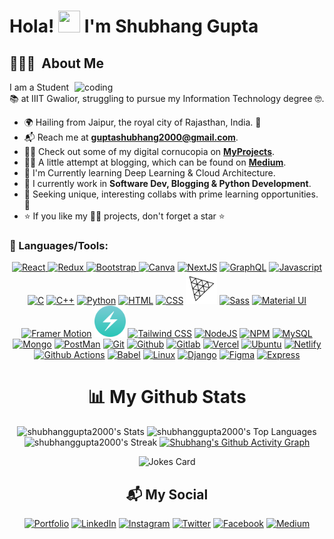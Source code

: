 Hola! <img src="https://media.tenor.com/Wx9IEmZZXSoAAAAi/hi.gif" width="35px" height="35px"/> I'm Shubhang Gupta
==================================

## 👨🏻‍💻 &nbsp;About Me
<img align="right" alt="coding" width="400" src="https://cdn.dribbble.com/users/1162077/screenshots/3848914/media/7ed7d5ca074b48b328150e5a231e8d1f.gif" />

I am a Student 📚 at IIIT Gwalior, struggling to pursue my Information Technology degree 🤓.

* 🌍 Hailing from Jaipur, the royal city of Rajasthan, India. 🐫
* 📬 Reach me at **[guptashubhang2000@gmail.com](mailto:guptashubhang2000@gmail.com)**.
* 👨‍💻 Check out some of my digital cornucopia on **[MyProjects](https://github.com/shubhanggupta2000/myprojects)**.
* ✍🏼 A little attempt at blogging, which can be found on **[Medium](https://medium.com/@guptashubhang2000)**.
* 🧠 I'm Currently learning Deep Learning & Cloud Architecture.
* 🔭 I currently work in **Software Dev, Blogging & Python Development**.
* 🤝 Seeking unique, interesting collabs with prime learning opportunities. 🚀
* ⭐ If you like my 👍🏻 projects, don't forget a star ⭐

### 🚀 Languages/Tools:

<p align="center">
<a href="https://reactjs.org/" target="_blank"><img src="https://img.icons8.com/?size=70&id=asWSSTBrDlTW&format=png&color=000000" width="50px" height="50px" alt="React" title="React"/> </a>
<a href="https://redux.js.org/" target="_blank"><img src="https://img.icons8.com/?size=70&id=jD-fJzVguBmw&format=png&color=000000" width="50px" height="50px" alt="Redux" title="Redux"/> </a>
<a href="https://getbootstrap.com/" target="_blank"><img src="https://img.icons8.com/?size=70&id=g9mmSxx3SwAI&format=png&color=000000" width="50px" height="50px" alt="Bootstrap" title="Bootstrap"/> </a>
<a href="https://www.canva.com/" target="_blank"><img src="https://img.icons8.com/?id=iWw83PVcBpLw&format=png&color=000000" width="50px" height="50px" alt="Canva" title="Canva"/></a>
<a href="https://nextjs.org/" target="_blank"><img src="https://img.icons8.com/?size=70&id=MWiBjkuHeMVq&format=png&color=000000" width="50px" height="50px" alt="NextJS" title="NextJS" /></a>
<a href="https://graphql.org/" target="_blank"><img src="https://cdn.jsdelivr.net/gh/devicons/devicon/icons/graphql/graphql-plain.svg" width="50px" height="50px" alt="GraphQL" title="GraphQL" /></a>
<a href="https://www.javascript.com/" target="_blank"><img src="https://img.icons8.com/?size=70&id=108784&format=png&color=000000" width="50px" height="50px" alt="Javascript" title="Javascript" /></a>
<a href="https://www.open-std.org/jtc1/sc22/wg14/" target="_blank"><img src="https://cdn.jsdelivr.net/gh/devicons/devicon/icons/c/c-original.svg" width="50px" height="50px" alt="C" title="C" /></a>
<a href="https://cplusplus.com/" target="_blank"><img src="https://cdn.jsdelivr.net/gh/devicons/devicon/icons/cplusplus/cplusplus-original.svg" width="50px" height="50px" alt="C++" title="C++" /></a>
<a href="https://www.python.org/" target="_blank"><img src="https://cdn.jsdelivr.net/gh/devicons/devicon/icons/python/python-original.svg" width="50px" height="50px" alt="Python" title="Python" /></a>
<a href="https://html5.org/" target="_blank"><img src="https://cdn.jsdelivr.net/gh/devicons/devicon/icons/html5/html5-original.svg" width="50px" height="50px" alt="HTML" title="HTML" /></a>
<a href="https://www.css3.com/" target="_blank"><img src="https://cdn.jsdelivr.net/gh/devicons/devicon/icons/css3/css3-original.svg" width="50px" height="50px" alt="CSS" title="CSS" /></a>
<a href="https://threejs.org/" target="_blank"><img src="https://raw.githubusercontent.com/devicons/devicon/master/icons/threejs/threejs-original.svg" width="50px" height="50px" alt="ThreeJS" title="ThreeJS" /></a>
<a href="https://sass-lang.com/" target="_blank"><img src="https://cdn.jsdelivr.net/gh/devicons/devicon/icons/sass/sass-original.svg" width="50px" height="50px" alt="Sass" title="Sass" /></a>
<a href="https://mui.com/" target="_blank"><img src="https://cdn.jsdelivr.net/gh/devicons/devicon/icons/materialui/materialui-original.svg" width="50px" height="50px" alt="Material UI" title="Material UI" /></a>
<a href="https://www.framer.com/motion/" target="_blank"><img src="https://user-images.githubusercontent.com/79959361/216953467-226de99a-6327-4d03-aebb-bb61cd2537b6.png" width="50px" height="50px" alt="Framer Motion" title="Framer Motion" /></a>
<a href="https://chakra-ui.com/" target="_blank"><img src="https://raw.githubusercontent.com/chakra-ui/chakra-ui/0f0c764465ee27178b94e026f6d6eafd9c23c09d/logo/logomark-colored.svg" width="50px" height="50px" alt="Chakra" title="Chakra" /></a>
<a href="https://tailwindcss.com/" target="_blank"><img src="https://cdn.jsdelivr.net/gh/devicons/devicon@latest/icons/tailwindcss/tailwindcss-original.svg" width="50px" height="50px" alt="Tailwind CSS" title="Tailwind CSS" /></a>
<a href="https://nodejs.org/en/" target="_blank"><img src="https://img.icons8.com/?size=70&id=hsPbhkOH4FMe&format=png&color=000000" width="50px" height="50px" alt="NodeJS" title="NodeJS" /></a>
<a href="https://www.npmjs.com/" target="_blank"><img src="https://cdn.jsdelivr.net/gh/devicons/devicon/icons/npm/npm-original-wordmark.svg" width="50px" height="50px" alt="NPM" title="NPM" /></a>
<a href="https://www.mysql.com/" target="_blank"><img src="https://cdn.jsdelivr.net/gh/devicons/devicon/icons/mysql/mysql-original-wordmark.svg" width="50px" height="50px" alt="MySQL" title="MySQL" /></a>
<a href="https://www.mongodb.com/" target="_blank"><img src="https://cdn.jsdelivr.net/gh/devicons/devicon/icons/mongodb/mongodb-original.svg" width="50px" height="50px" alt="Mongo" title="Mongo" /></a>
<a href="https://www.postman.com/" target="_blank"><img src="https://www.vectorlogo.zone/logos/getpostman/getpostman-icon.svg" width="50px" height="50px" alt="PostMan" title="PostMan" /></a>
<a href="https://git-scm.com/" target="_blank"><img src="https://cdn.jsdelivr.net/gh/devicons/devicon/icons/git/git-original.svg" width="50px" height="50px" alt="Git" title="Git" /></a>
<a href="https://github.com/" target="_blank"><img src="https://img.icons8.com/?size=70&id=106440&format=png&color=000000" width="50px" height="50px" alt="Github" title="Github" /></a>
<a href="https://about.gitlab.com/" target="_blank"><img src="https://img.icons8.com/?size=70&id=xNOPrIk9lLyq&format=png&color=000000" width="50px" height="50px" alt="Gitlab" title="Gitlab" /></a>
<a href="https://vercel.com/" target="_blank"><img src="https://cdn.jsdelivr.net/gh/devicons/devicon@latest/icons/vercel/vercel-original.svg" width="50px" height="50px" alt="Vercel" title="Vercel" /></a>
<a href="https://ubuntu.com/" target="_blank"><img src="https://img.icons8.com/?size=70&id=63208&format=png&color=000000" width="50px" height="50px" alt="Ubuntu" title="Ubuntu" /></a>
<a href="https://www.netlify.com/" target="_blank"><img src="https://cdn.freebiesupply.com/logos/large/2x/netlify-logo-png-transparent.png" width="50px" height="50px" alt="Netlify" title="Netlify" /></a>
<a href="https://github.com/features/actions" target="_blank"><img src="https://avatars.githubusercontent.com/u/44036562?s=200&v=4" width="50px" height="50px" alt="Github Actions" title="Github Actions" /></a>
<a href="https://babeljs.io/" target="_blank"><img src="https://cdn.jsdelivr.net/gh/devicons/devicon/icons/babel/babel-original.svg" width="50px" height="50px" alt="Babel" title="Babel" /></a>
<a href="https://www.linux.org/" target="_blank"><img src="https://cdn.jsdelivr.net/gh/devicons/devicon/icons/linux/linux-original.svg" width="50px" height="50px" alt="Linux" title="Linux" /></a>
<a href="https://www.djangoproject.com/" target="_blank"><img src="https://cdn.jsdelivr.net/gh/devicons/devicon/icons/django/django-plain.svg" width="50px" height="50px" alt="Django" title="Django" /></a>
<a href="https://www.figma.com/" target="_blank"><img src="https://cdn.jsdelivr.net/gh/devicons/devicon/icons/figma/figma-original.svg" width="50px" height="50px" alt="Figma" title="Figma" /></a>
<a href="https://expressjs.com/" target="_blank"><img src="https://cdn.jsdelivr.net/gh/devicons/devicon/icons/express/express-original.svg" width="50px" height="50px" alt="Express" title="Express" /></a>


<div align="center">

# 📊 My Github Stats

![shubhanggupta2000's Stats](https://github-readme-stats.vercel.app/api?username=shubhanggupta2000&theme=tokyonight&show_icons=true&hide_border=true&count_private=true)
![shubhanggupta2000's Top Languages](https://github-readme-stats.vercel.app/api/top-langs/?username=shubhanggupta2000&theme=tokyonight&show_icons=true&hide_border=true&layout=compact)
![shubhanggupta2000's Streak](https://github-readme-streak-stats.herokuapp.com/?user=shubhanggupta2000&theme=tokyonight&hide_border=true)
[![Shubhang's Github Activity Graph](https://github-readme-activity-graph.vercel.app/graph?username=shubhanggupta2000&bg_color=0D1117&color=5BCDEC&line=5BCDEC&point=FFFFFF&area=false&hide_border=true)](https://github.com/ashutosh00710/github-readme-activity-graph)

![Jokes Card](https://readme-jokes.vercel.app/api)
## 📬 My Social
<p align="center">
  <a href="https://www.guptashubhang.me/"><img src="https://img.icons8.com/?size=70&id=J3nZHWgT1e7m&format=png&color=000000" alt="Portfolio" title="Portfolio"></a>  
  <a href="https://www.linkedin.com/in/shubhang-gupta-a081ab201/"><img src="https://img.icons8.com/?size=70&id=XRDimtpq5vCY&format=png&color=000000" alt="LinkedIn" title="LinkedIn"></a>
  <a href="https://www.instagram.com/guptashubhang2000/"><img src="https://img.icons8.com/?size=70&id=bh8L0hocH1mA&format=png&color=000000" alt="Instagram" title="Instagram"></a>
  <a href="https://www.twitter.com/ShubhangGupta13"><img src="https://img.icons8.com/?size=70&id=yoQabS8l0qpr&format=png&color=000000" alt="Twitter" title="Twitter"></a>
  <a href="https://www.facebook.com/shubhang.agarwal.71"><img src="https://img.icons8.com/?size=70&id=AOftlHRbkPBF&format=png&color=000000" alt="Facebook" title="Facebook"></a>
  <a href="https://medium.com/@guptashubhang2000"><img src="https://img.icons8.com/?size=70&id=XXQXR1Js3B06&format=png&color=000000" alt="Medium" title="Medium"></a>
</p>
